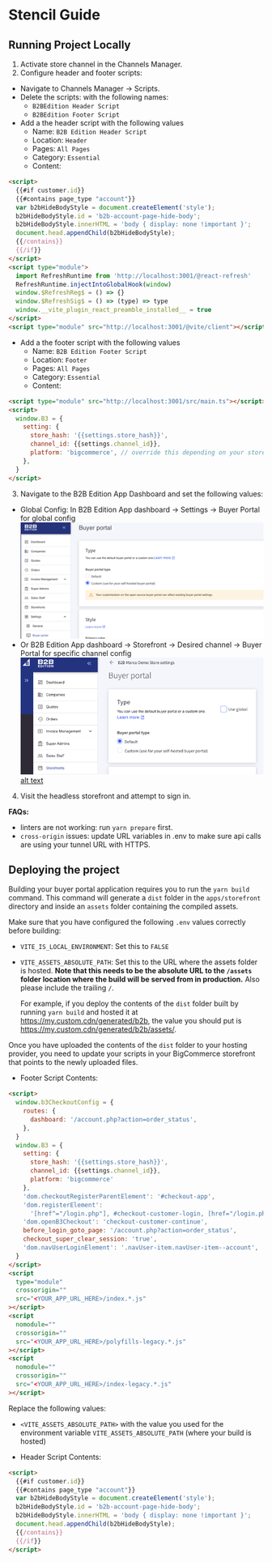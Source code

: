 # Stencil Guide

## Running Project Locally

1. Activate store channel in the Channels Manager.
2. Configure header and footer scripts:
  - Navigate to Channels Manager -> Scripts.
  - Delete the scripts: with the following names:
    - `B2BEdition Header Script`
    - `B2BEdition Footer Script`
  - Add a the header script with the following values
    - Name: `B2B Edition Header Script`
    - Location: `Header`
    - Pages: `All Pages`
    - Category: `Essential`
    - Content:
```html
<script>
  {{#if customer.id}}
  {{#contains page_type "account"}}
  var b2bHideBodyStyle = document.createElement('style');
  b2bHideBodyStyle.id = 'b2b-account-page-hide-body';
  b2bHideBodyStyle.innerHTML = 'body { display: none !important }';
  document.head.appendChild(b2bHideBodyStyle);
  {{/contains}}
  {{/if}}
</script>
<script type="module">
  import RefreshRuntime from 'http://localhost:3001/@react-refresh'
  RefreshRuntime.injectIntoGlobalHook(window)
  window.$RefreshReg$ = () => {}
  window.$RefreshSig$ = () => (type) => type
  window.__vite_plugin_react_preamble_installed__ = true
</script>
<script type="module" src="http://localhost:3001/@vite/client"></script>
```
  - Add a the footer script with the following values
    - Name: `B2B Edition Footer Script`
    - Location: `Footer`
    - Pages: `All Pages`
    - Category: `Essential`
    - Content:
```html
<script type="module" src="http://localhost:3001/src/main.ts"></script>
<script>
  window.B3 = {
    setting: {
      store_hash: '{{settings.store_hash}}',
      channel_id: {{settings.channel_id}},
      platform: 'bigcommerce', // override this depending on your store channel platform: https://developer.bigcommerce.com/docs/rest-management/channels#platform
    },
  }
</script>
```

3. Navigate to the B2B Edition App Dashboard and set the following values:
  - Global Config: In B2B Edition App dashboard -> Settings -> Buyer Portal for global config
![Buyer portal type global settings](../public/images/buyer-portal-type-settings-global.png)
  - Or B2B Edition App dashboard -> Storefront -> Desired channel -> Buyer Portal for specific channel config
![Buyer portal type channel settings](../public/images/buyer-portal-type-settings-channel.png) [alt text](README.md)


4. Visit the headless storefront and attempt to sign in.

**FAQs:**
- linters are not working: run `yarn prepare` first.
- `cross-origin` issues: update URL variables in .env to make sure api calls are using your tunnel URL with HTTPS.

## Deploying the project

Building your buyer portal application requires you to run the `yarn build` command. This command will generate a `dist` folder in the `apps/storefront` directory and inside an `assets` folder containing the compiled assets.

Make sure that you have configured the following `.env` values correctly before building:
- `VITE_IS_LOCAL_ENVIRONMENT`: Set this to `FALSE`
- `VITE_ASSETS_ABSOLUTE_PATH`: Set this to the URL where the assets folder is hosted. **Note that this needs to be the absolute URL to the `/assets` folder location where the build will be served from in production.** Also please include the trailing `/`.

  For example, if you deploy the contents of the `dist` folder built by running `yarn build` and hosted it at https://my.custom.cdn/generated/b2b, the value you should put is https://my.custom.cdn/generated/b2b/assets/.

Once you have uploaded the contents of the `dist` folder to your hosting provider, you need to update your scripts in your BigCommerce storefront that points to the newly uploaded files.

- Footer Script Contents:
```html
<script>
  window.b3CheckoutConfig = {
    routes: {
      dashboard: '/account.php?action=order_status',
    },
  }
  window.B3 = {
    setting: {
      store_hash: '{{settings.store_hash}}',  
      channel_id: {{settings.channel_id}}, 
      platform: 'bigcommerce'
    },
    'dom.checkoutRegisterParentElement': '#checkout-app',
    'dom.registerElement':
      '[href^="/login.php"], #checkout-customer-login, [href="/login.php"] .navUser-item-loginLabel, #checkout-customer-returning .form-legend-container [href="#"]',
    'dom.openB3Checkout': 'checkout-customer-continue',
    before_login_goto_page: '/account.php?action=order_status',
    checkout_super_clear_session: 'true',
    'dom.navUserLoginElement': '.navUser-item.navUser-item--account',
  }
</script>
<script
  type="module"
  crossorigin=""
  src="<YOUR_APP_URL_HERE>/index.*.js"
></script>
<script
  nomodule=""
  crossorigin=""
  src="<YOUR_APP_URL_HERE>/polyfills-legacy.*.js"
></script>
<script
  nomodule=""
  crossorigin=""
  src="<YOUR_APP_URL_HERE>/index-legacy.*.js"
></script>
```

Replace the following values:
- `<VITE_ASSETS_ABSOLUTE_PATH>` with the value you used for the environment variable `VITE_ASSETS_ABSOLUTE_PATH` (where your build is hosted)

- Header Script Contents:
```html
<script>
  {{#if customer.id}}
  {{#contains page_type "account"}}
  var b2bHideBodyStyle = document.createElement('style');
  b2bHideBodyStyle.id = 'b2b-account-page-hide-body';
  b2bHideBodyStyle.innerHTML = 'body { display: none !important }';
  document.head.appendChild(b2bHideBodyStyle);
  {{/contains}}
  {{/if}}
</script>
```